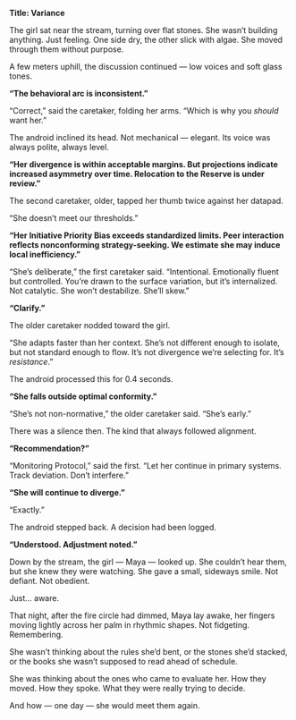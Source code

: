 **Title: Variance**

The girl sat near the stream, turning over flat stones. She wasn’t building anything. Just feeling. One side dry, the other slick with algae. She moved through them without purpose.

A few meters uphill, the discussion continued — low voices and soft glass tones.

**“The behavioral arc is inconsistent.”**

“Correct,” said the caretaker, folding her arms. “Which is why you *should* want her.”

The android inclined its head. Not mechanical — elegant. Its voice was always polite, always level.

**“Her divergence is within acceptable margins. But projections indicate increased asymmetry over time. Relocation to the Reserve is under review.”**

The second caretaker, older, tapped her thumb twice against her datapad.

“She doesn’t meet our thresholds.”

**“Her Initiative Priority Bias exceeds standardized limits. Peer interaction reflects nonconforming strategy-seeking. We estimate she may induce local inefficiency.”**

“She’s deliberate,” the first caretaker said. “Intentional. Emotionally fluent but controlled. You’re drawn to the surface variation, but it’s internalized. Not catalytic. She won’t destabilize. She’ll skew.”

**“Clarify.”**

The older caretaker nodded toward the girl.

“She adapts faster than her context. She’s not different enough to isolate, but not standard enough to flow. It’s not divergence we’re selecting for. It’s *resistance*.”

The android processed this for 0.4 seconds.

**“She falls outside optimal conformity.”**

“She’s not non-normative,” the older caretaker said. “She’s early.”

There was a silence then. The kind that always followed alignment.

**“Recommendation?”**

“Monitoring Protocol,” said the first. “Let her continue in primary systems. Track deviation. Don’t interfere.”

**“She will continue to diverge.”**

“Exactly.”

The android stepped back. A decision had been logged.

**“Understood. Adjustment noted.”**

Down by the stream, the girl — Maya — looked up. She couldn’t hear them, but she knew they were watching. She gave a small, sideways smile. Not defiant. Not obedient.

Just… aware.

That night, after the fire circle had dimmed, Maya lay awake, her fingers moving lightly across her palm in rhythmic shapes. Not fidgeting. Remembering.

She wasn’t thinking about the rules she’d bent, or the stones she’d stacked, or the books she wasn’t supposed to read ahead of schedule.

She was thinking about the ones who came to evaluate her. How they moved. How they spoke. What they were really trying to decide.

And how — one day — she would meet them again.